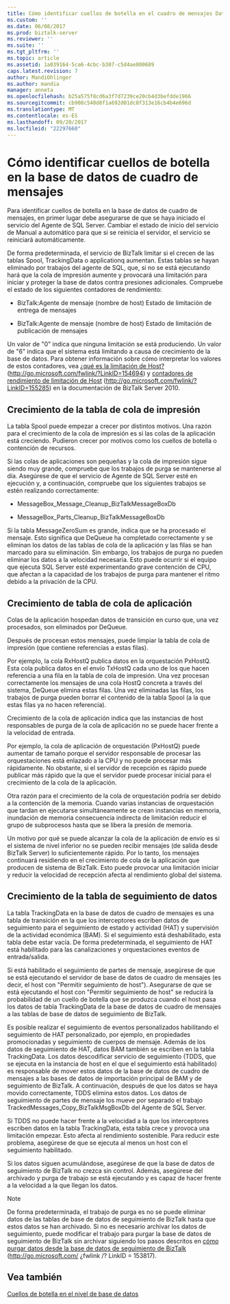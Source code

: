```yaml
---
title: Cómo identificar cuellos de botella en el cuadro de mensajes Database1 | Documentos de Microsoft
ms.custom: ''
ms.date: 06/08/2017
ms.prod: biztalk-server
ms.reviewer: ''
ms.suite: ''
ms.tgt_pltfrm: ''
ms.topic: article
ms.assetid: 1a039164-5ca6-4cbc-b307-c5d4ae800689
caps.latest.revision: 7
author: MandiOhlinger
ms.author: mandia
manager: anneta
ms.openlocfilehash: b25a575f8cd6a3f7d7239ce20cb4d3befdde1966
ms.sourcegitcommit: cb908c540d8f1a692d01dc8f313e16cb4b4e696d
ms.translationtype: MT
ms.contentlocale: es-ES
ms.lasthandoff: 09/20/2017
ms.locfileid: "22297660"
---
```

# <a name="how-to-identify-bottlenecks-in-the-messagebox-database"></a>Cómo identificar cuellos de botella en la base de datos de cuadro de mensajes
Para identificar cuellos de botella en la base de datos de cuadro de mensajes, en primer lugar debe asegurarse de que se haya iniciado el servicio del Agente de SQL Server. Cambiar el estado de inicio del servicio de Manual a automático para que si se reinicia el servidor, el servicio se reiniciará automáticamente.  
  
 De forma predeterminada, el servicio de BizTalk limitar si el crecen de las tablas Spool, TrackingData o applicationq aumentan. Estas tablas se hayan eliminado por trabajos del agente de SQL, que, si no se está ejecutando hará que la cola de impresión aumente y provocará una limitación para iniciar y proteger la base de datos contra presiones adicionales. Compruebe el estado de los siguientes contadores de rendimiento:  
  
-   BizTalk:Agente de mensaje (nombre de host) Estado de limitación de entrega de mensajes  
  
-   BizTalk:Agente de mensaje (nombre de host) Estado de limitación de publicación de mensajes  
  
 Un valor de "0" indica que ninguna limitación se está produciendo. Un valor de "6" indica que el sistema está limitando a causa de crecimiento de la base de datos. Para obtener información sobre cómo interpretar los valores de estos contadores, vea [¿qué es la limitación de Host?](http://go.microsoft.com/fwlink/?LinkID=154694) (http://go.microsoft.com/fwlink/?LinkID=154694) y [contadores de rendimiento de limitación de Host](http://go.microsoft.com/fwlink/?LinkID=155285) (http://go.microsoft.com/fwlink/?LinkID=155285) en la documentación de BizTalk Server 2010.  
  
## <a name="spool-table-growth"></a>Crecimiento de la tabla de cola de impresión  
 La tabla Spool puede empezar a crecer por distintos motivos. Una razón para el crecimiento de la cola de impresión es si las colas de la aplicación está creciendo. Pudieron crecer por motivos como los cuellos de botella o contención de recursos.  
  
 Si las colas de aplicaciones son pequeñas y la cola de impresión sigue siendo muy grande, compruebe que los trabajos de purga se mantenerse al día. Asegúrese de que el servicio de Agente de SQL Server esté en ejecución y, a continuación, compruebe que los siguientes trabajos se estén realizando correctamente:  
  
-   MessageBox_Message_Cleanup_BizTalkMessageBoxDb  
  
-   MessageBox_Parts_Cleanup_BizTalkMessageBoxDb  
  
 Si la tabla MessageZeroSum es grande, indica que se ha procesado el mensaje. Esto significa que DeQueue ha completado correctamente y se eliminan los datos de las tablas de cola de la aplicación y las filas se han marcado para su eliminación. Sin embargo, los trabajos de purga no pueden eliminar los datos a la velocidad necesaria. Esto puede ocurrir si el equipo que ejecuta SQL Server esté experimentando grave contención de CPU, que afectan a la capacidad de los trabajos de purga para mantener el ritmo debido a la privación de la CPU.  
  
## <a name="application-queue-table-growth"></a>Crecimiento de tabla de cola de aplicación  
 Colas de la aplicación hospedan datos de transición en curso que, una vez procesados, son eliminados por DeQueue.  
  
 Después de procesan estos mensajes, puede limpiar la tabla de cola de impresión (que contiene referencias a estas filas).  
  
 Por ejemplo, la cola RxHostQ publica datos en la orquestación PxHostQ. Esta cola publica datos en el envío TxHostQ cada uno de los que hacen referencia a una fila en la tabla de cola de impresión. Una vez procesan correctamente los mensajes de una cola HostQ concreta a través del sistema, DeQueue elimina estas filas. Una vez eliminadas las filas, los trabajos de purga pueden borrar el contenido de la tabla Spool (a la que estas filas ya no hacen referencia).  
  
 Crecimiento de la cola de aplicación indica que las instancias de host responsables de purga de la cola de aplicación no se puede hacer frente a la velocidad de entrada.  
  
 Por ejemplo, la cola de aplicación de orquestación (PxHostQ) puede aumentar de tamaño porque el servidor responsable de procesar las orquestaciones está enlazado a la CPU y no puede procesar más rápidamente. No obstante, si el servidor de recepción es rápido puede publicar más rápido que la que el servidor puede procesar inicial para el crecimiento de la cola de la aplicación.  
  
 Otra razón para el crecimiento de la cola de orquestación podría ser debido a la contención de la memoria. Cuando varias instancias de orquestación que tardan en ejecutarse simultáneamente se crean instancias en memoria, inundación de memoria consecuencia indirecta de limitación reducir el grupo de subprocesos hasta que se libera la presión de memoria.  
  
 Un motivo por qué se puede alcanzar la cola de la aplicación de envío es si el sistema de nivel inferior no se pueden recibir mensajes (de salida desde BizTalk Server) lo suficientemente rápido. Por lo tanto, los mensajes continuará residiendo en el crecimiento de cola de la aplicación que producen de sistema de BizTalk. Esto puede provocar una limitación iniciar y reducir la velocidad de recepción afecta al rendimiento global del sistema.  
  
## <a name="trackingdata-table-growth"></a>Crecimiento de la tabla de seguimiento de datos  
 La tabla TrackingData en la base de datos de cuadro de mensajes es una tabla de transición en la que los interceptores escriben datos de seguimiento para el seguimiento de estado y actividad (HAT) y supervisión de la actividad económica (BAM). Si el seguimiento está deshabilitado, esta tabla debe estar vacía. De forma predeterminada, el seguimiento de HAT está habilitado para las canalizaciones y orquestaciones eventos de entrada/salida.  
  
 Si está habilitado el seguimiento de partes de mensaje, asegúrese de que se está ejecutando el servidor de base de datos de cuadro de mensajes (es decir, el host con "Permitir seguimiento de host"). Asegurarse de que se está ejecutando el host con "Permitir seguimiento de host" se reducirá la probabilidad de un cuello de botella que se produzca cuando el host pasa los datos de tabla TrackingData de la base de datos de cuadro de mensajes a las tablas de base de datos de seguimiento de BizTalk.  
  
 Es posible realizar el seguimiento de eventos personalizados habilitando el seguimiento de HAT personalizado, por ejemplo, en propiedades promocionadas y seguimiento de cuerpos de mensaje. Además de los datos de seguimiento de HAT, datos BAM también se escriben en la tabla TrackingData. Los datos descodificar servicio de seguimiento (TDDS, que se ejecuta en la instancia de host en el que el seguimiento está habilitado) es responsable de mover estos datos de la base de datos de cuadro de mensajes a las bases de datos de importación principal de BAM y de seguimiento de BizTalk. A continuación, después de que los datos se haya movido correctamente, TDDS elimina estos datos. Los datos de seguimiento de partes de mensaje los mueve por separado el trabajo TrackedMessages_Copy_BizTalkMsgBoxDb del Agente de SQL Server.  
  
 Si TDDS no puede hacer frente a la velocidad a la que los interceptores escriben datos en la tabla TrackingData, esta tabla crece y provoca una limitación empezar. Esto afecta al rendimiento sostenible. Para reducir este problema, asegúrese de que se ejecuta al menos un host con el seguimiento habilitado.  
  
 Si los datos siguen acumulándose, asegúrese de que la base de datos de seguimiento de BizTalk no crezca sin control. Además, asegúrese del archivado y purga de trabajo se está ejecutando y es capaz de hacer frente a la velocidad a la que llegan los datos.  
  
> [!NOTE]  
>  De forma predeterminada, el trabajo de purga es no se puede eliminar datos de las tablas de base de datos de seguimiento de BizTalk hasta que estos datos se han archivado. Si no es necesario archivar los datos de seguimiento, puede modificar el trabajo para purgar la base de datos de seguimiento de BizTalk sin archivar siguiendo los pasos descritos en [cómo purgar datos desde la base de datos de seguimiento de BizTalk](http://go.microsoft.com/fwlink/?LinkID=153817) (http://go.microsoft.com/ ¿fwlink /? LinkID = 153817).  
  
## <a name="see-also"></a>Vea también  
 [Cuellos de botella en el nivel de base de datos](../technical-guides/bottlenecks-in-the-database-tier.md)